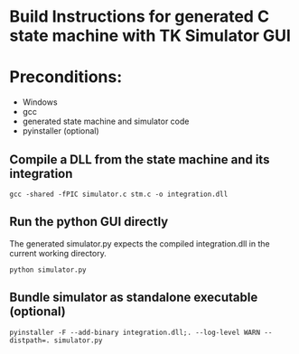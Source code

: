 # Build Instructions for generated C state machine with TK Simulator GUI        

# Preconditions:
- Windows
- gcc
- generated state machine and simulator code
- pyinstaller (optional)

## Compile a DLL from the state machine and its integration
```
gcc -shared -fPIC simulator.c stm.c -o integration.dll 
```

## Run the python GUI directly
The generated simulator.py expects the compiled integration.dll in the current working directory.

```
python simulator.py 
```

## Bundle simulator as standalone executable (optional)
```
pyinstaller -F --add-binary integration.dll;. --log-level WARN --distpath=. simulator.py 
```

